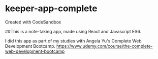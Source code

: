 # keeper-app-complete
Created with CodeSandbox

##This is a note-taking app, made using React and Javascript ES6. 

I did this app as part of my studies with Angela Yu's Complete Web Development Bootcamp. 
https://www.udemy.com/course/the-complete-web-development-bootcamp
